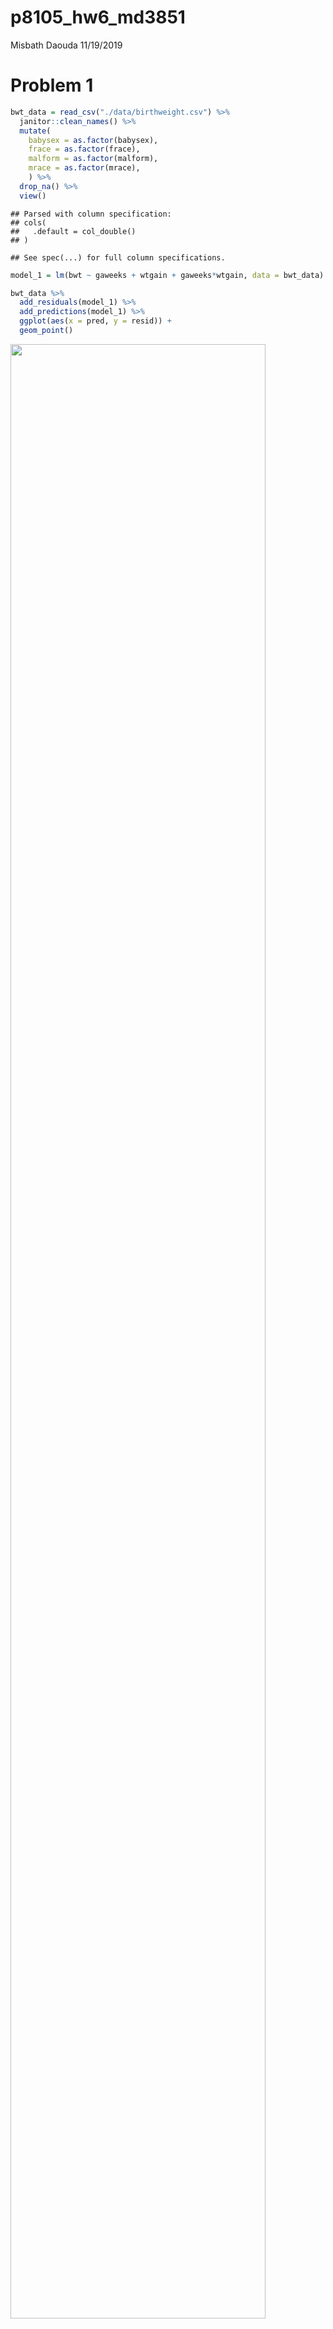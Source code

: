 p8105\_hw6\_md3851
================
Misbath Daouda
11/19/2019

Problem 1
=========

``` r
bwt_data = read_csv("./data/birthweight.csv") %>% 
  janitor::clean_names() %>%
  mutate( 
    babysex = as.factor(babysex),
    frace = as.factor(frace),
    malform = as.factor(malform), 
    mrace = as.factor(mrace),
    ) %>%
  drop_na() %>%
  view()
```

    ## Parsed with column specification:
    ## cols(
    ##   .default = col_double()
    ## )

    ## See spec(...) for full column specifications.

``` r
model_1 = lm(bwt ~ gaweeks + wtgain + gaweeks*wtgain, data = bwt_data)

bwt_data %>% 
  add_residuals(model_1) %>%
  add_predictions(model_1) %>% 
  ggplot(aes(x = pred, y = resid)) + 
  geom_point()
```

<img src="p8105_hw6_md3851_files/figure-markdown_github/unnamed-chunk-1-1.png" width="90%" />

``` r
model_2 = lm(bwt ~ blength + gaweeks, data = bwt_data)

model_3 = lm(bwt ~ bhead + blength + babysex +  bhead*blength + bhead*babysex + blength*babysex + bhead*blength*babysex, data = bwt_data)

#Cross validation  

cv_df = 
  crossv_mc(bwt_data, 100)

cv_df = cv_df %>% 
  mutate(model_1  = map(train, ~lm(bwt ~ gaweeks + wtgain + gaweeks*wtgain, data = .x)),
         model_2  = map(train, ~lm(bwt ~ blength + gaweeks, data = .x)),
         model_3  = map(train, ~lm(bwt ~ bhead + blength + babysex +  bhead*blength + bhead*babysex + blength*babysex + bhead*blength*babysex, data = .x))) %>% 
  mutate(rmse_1 = map2_dbl(model_1, test, ~rmse(model = .x, data = .y)),
         rmse_2 = map2_dbl(model_2, test, ~rmse(model = .x, data = .y)),
         rmse_3 = map2_dbl(model_3, test, ~rmse(model = .x, data = .y)))

cv_plot = cv_df %>% 
  select(starts_with("rmse")) %>% 
pivot_longer(
    everything(),
    names_to = "model", 
    values_to = "rmse",
    names_prefix = "rmse_") %>% 
  mutate(model = fct_inorder(model)) %>% 
  ggplot(aes(x = model, y = rmse)) + geom_violin()

cv_plot 
```

<img src="p8105_hw6_md3851_files/figure-markdown_github/unnamed-chunk-1-2.png" width="90%" />

Problem 2
=========

``` r
weather_df = 
  rnoaa::meteo_pull_monitors(
    c("USW00094728"),
    var = c("PRCP", "TMIN", "TMAX"), 
    date_min = "2017-01-01",
    date_max = "2017-12-31") %>%
  mutate(
    name = recode(id, USW00094728 = "CentralPark_NY"),
    tmin = tmin / 10,
    tmax = tmax / 10) %>%
  select(name, id, everything())
```

    ## Registered S3 method overwritten by 'crul':
    ##   method                 from
    ##   as.character.form_file httr

    ## Registered S3 method overwritten by 'hoardr':
    ##   method           from
    ##   print.cache_info httr

    ## file path:          /Users/misbath/Library/Caches/rnoaa/ghcnd/USW00094728.dly

    ## file last updated:  2019-09-26 10:25:42

    ## file min/max dates: 1869-01-01 / 2019-09-30

``` r
boot_straps_tidy = weather_df %>% 
  bootstrap(n=5000) %>% 
  mutate(models = map(strap, ~lm(tmax ~ tmin, data = .x)),
         results = map(models, broom::tidy)) %>% 
  select(-strap, -models) %>% 
  unnest(results) %>% 
  select(-std.error, -statistic, -p.value) %>%
  pivot_wider(
    names_from = term,
    values_from = estimate
  ) %>% 
  rename(beta1 = tmin, beta0 = `(Intercept)`) %>% 
  mutate(log = log(beta0*beta1))

boot_straps_tidy
```

    ## # A tibble: 5,000 x 4
    ##    .id   beta0 beta1   log
    ##    <chr> <dbl> <dbl> <dbl>
    ##  1 0001   7.12  1.03  2.00
    ##  2 0002   7.12  1.03  1.99
    ##  3 0003   7.60  1.01  2.04
    ##  4 0004   7.40  1.03  2.03
    ##  5 0005   7.17  1.06  2.03
    ##  6 0006   7.31  1.05  2.04
    ##  7 0007   7.10  1.04  2.00
    ##  8 0008   6.65  1.08  1.97
    ##  9 0009   7.18  1.05  2.02
    ## 10 0010   7.02  1.06  2.01
    ## # … with 4,990 more rows

``` r
boot_straps_glance = weather_df %>% 
  bootstrap(n=5000) %>% 
  mutate(models = map(strap, ~lm(tmax ~ tmin, data = .x) ),
         results = map(models, broom::glance)) %>% 
  select(-strap, -models) %>% 
  unnest(results) %>% 
  select(.id, r.squared)

boot_straps_glance
```

    ## # A tibble: 5,000 x 2
    ##    .id   r.squared
    ##    <chr>     <dbl>
    ##  1 0001      0.898
    ##  2 0002      0.914
    ##  3 0003      0.914
    ##  4 0004      0.921
    ##  5 0005      0.910
    ##  6 0006      0.902
    ##  7 0007      0.925
    ##  8 0008      0.920
    ##  9 0009      0.901
    ## 10 0010      0.922
    ## # … with 4,990 more rows

``` r
log_plot = boot_straps_tidy %>% 
  ggplot(aes(x = log)) +
         geom_density()
log_plot
```

<img src="p8105_hw6_md3851_files/figure-markdown_github/plots-1.png" width="90%" />

``` r
r_sq_plot = boot_straps_glance %>% 
  ggplot(aes(x = r.squared)) +
         geom_density()
r_sq_plot 
```

<img src="p8105_hw6_md3851_files/figure-markdown_github/plots-2.png" width="90%" />

``` r
quantile(pull(boot_straps_tidy, log), probs =c(0.025, 0.975))
```

    ##     2.5%    97.5% 
    ## 1.966835 2.058417

``` r
quantile(pull(boot_straps_glance, r.squared), probs =c(0.025, 0.975))
```

    ##      2.5%     97.5% 
    ## 0.8935228 0.9269732
